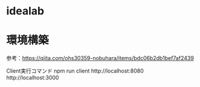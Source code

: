 # idealab
# 環境構築
参考：https://qiita.com/ohs30359-nobuhara/items/bdc06b2db1bef7af2439


Client実行コマンド
npm run client
http://localhost:8080
http://localhost:3000
